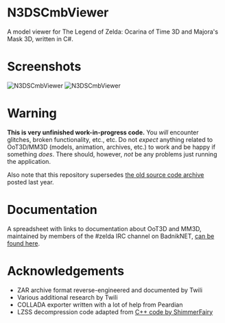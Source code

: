N3DSCmbViewer
=============

A model viewer for The Legend of Zelda: Ocarina of Time 3D and Majora's Mask 3D, written in C#.

Screenshots
===========

![N3DSCmbViewer](http://i.imgur.com/uyXvgSI.png)
![N3DSCmbViewer](http://i.imgur.com/A0fSt2h.png)

Warning
=======

__This is very unfinished work-in-progress code.__ You _will_ encounter glitches, broken functionality, etc., etc. Do not _expect_ anything related to OoT3D/MM3D (models, animation, archives, etc.) to work and be happy if something _does_. There should, however, _not_ be any problems just running the application.

Also note that this repository supersedes [the old source code archive](http://magicstone.de/dzd/random/3ds/N3DSCmbViewer-bin-src.rar) posted last year.

Documentation
=============

A spreadsheet with links to documentation about OoT3D and MM3D, maintained by members of the #zelda IRC channel on BadnikNET, [can be found here](http://tinyurl.com/zelda-resource).

Acknowledgements
================

* ZAR archive format reverse-engineered and documented by Twili
* Various additional research by Twili
* COLLADA exporter written with a lot of help from Peardian
* LZSS decompression code adapted from [C++ code by ShimmerFairy](https://github.com/lue/MM3D/)

